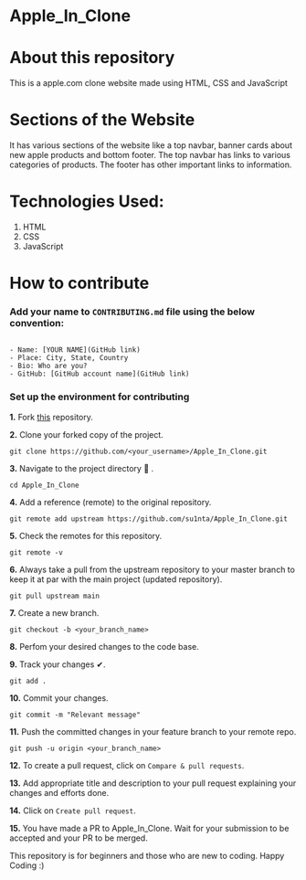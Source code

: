 # Apple_In_Clone

# About this repository
This is a apple.com clone website made using HTML, CSS and JavaScript

# Sections of the Website
It has various sections of the website like a top navbar, banner cards about new apple products and bottom footer.
The top navbar has links to various categories of products.
The footer has other important links to information.

# Technologies Used:

1. HTML
2. CSS
3. JavaScript

# How to contribute

### Add your name to `CONTRIBUTING.md` file using the below convention:

```

- Name: [YOUR NAME](GitHub link)
- Place: City, State, Country
- Bio: Who are you?
- GitHub: [GitHub account name](GitHub link)

```

### Set up the environment for contributing


**1.**  Fork [this](https://github.com/su1nta/Apple_In_Clone) repository.

**2.**  Clone your forked copy of the project.

```
git clone https://github.com/<your_username>/Apple_In_Clone.git
```

**3.** Navigate to the project directory :file_folder: .

```
cd Apple_In_Clone
```

**4.** Add a reference (remote) to the original repository.

```
git remote add upstream https://github.com/su1nta/Apple_In_Clone.git
```

**5.** Check the remotes for this repository.

```
git remote -v
```

**6.** Always take a pull from the upstream repository to your master branch to keep it at par with the main project (updated repository).

```
git pull upstream main
```

**7.** Create a new branch.

```
git checkout -b <your_branch_name>
```

**8.** Perfom your desired changes to the code base.

**9.** Track your changes ✔. 

```
git add . 
```

**10.** Commit your changes.

```
git commit -m "Relevant message"
```

**11.** Push the committed changes in your feature branch to your remote repo.

```
git push -u origin <your_branch_name>
```

**12.** To create a pull request, click on `Compare & pull requests`.

**13.** Add appropriate title and description to your pull request explaining your changes and efforts done.

**14.** Click on `Create pull request`.


**15.** You have made a PR to Apple_In_Clone. Wait for your submission to be accepted and your PR to be merged.

This repository is for beginners and those who are new to coding. 
Happy Coding :)
